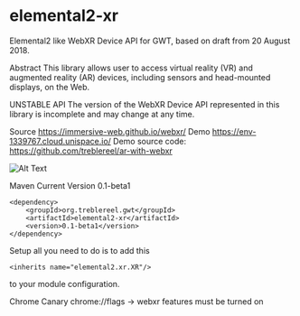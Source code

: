 # elemental2-xr
Elemental2 like WebXR Device API for GWT, based on draft from 20 August 2018.

Abstract
This library allows user to access virtual reality (VR) and augmented reality (AR) devices, including sensors and head-mounted displays, on the Web.

UNSTABLE API
The version of the WebXR Device API represented in this library is incomplete and may change at any time.

Source https://immersive-web.github.io/webxr/
Demo https://env-1339767.cloud.unispace.io/
Demo source code: https://github.com/treblereel/ar-with-webxr

![Alt Text](https://media.giphy.com/media/tHMgucnsrqUftbbWOC/giphy.gif)

Maven
Current Version 0.1-beta1
```
<dependency>
    <groupId>org.treblereel.gwt</groupId>
    <artifactId>elemental2-xr</artifactId>
    <version>0.1-beta1</version>
</dependency>
```

Setup
all you need to do is to add this
```
<inherits name="elemental2.xr.XR"/>
```

to your module configuration.


Chrome Canary
chrome://flags → webxr features must be turned on

